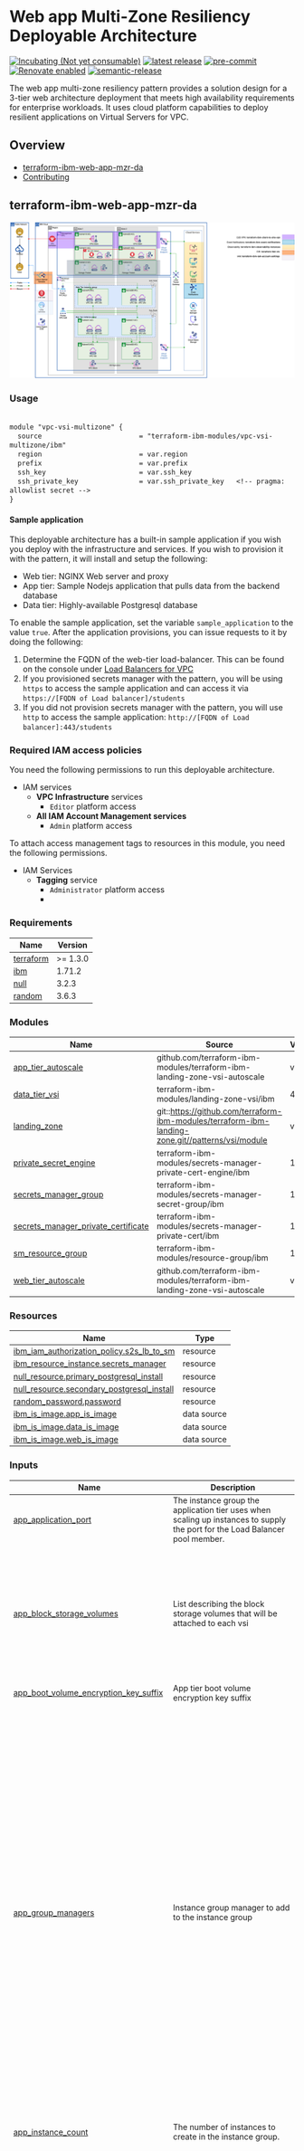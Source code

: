 <!-- Update this title with a descriptive name. Use sentence case. -->
# Web app Multi-Zone Resiliency Deployable Architecture

<!--
Update status and "latest release" badges:
  1. For the status options, see https://terraform-ibm-modules.github.io/documentation/#/badge-status
  2. Update the "latest release" badge to point to the correct module's repo. Replace "terraform-ibm-module-template" in two places.
-->
[![Incubating (Not yet consumable)](https://img.shields.io/badge/status-Incubating%20(Not%20yet%20consumable)-red)](https://terraform-ibm-modules.github.io/documentation/#/badge-status)
[![latest release](https://img.shields.io/github/v/release/terraform-ibm-modules/terraform-ibm-web-app-mzr-da?logo=GitHub&sort=semver)](https://github.com/terraform-ibm-modules/terraform-ibm-web-app-mzr-da/releases/latest)
[![pre-commit](https://img.shields.io/badge/pre--commit-enabled-brightgreen?logo=pre-commit&logoColor=white)](https://github.com/pre-commit/pre-commit)
[![Renovate enabled](https://img.shields.io/badge/renovate-enabled-brightgreen.svg)](https://renovatebot.com/)
[![semantic-release](https://img.shields.io/badge/%20%20%F0%9F%93%A6%F0%9F%9A%80-semantic--release-e10079.svg)](https://github.com/semantic-release/semantic-release)

<!-- Add a description of module(s) in this repo -->
The web app multi-zone resiliency pattern provides a solution design for a 3-tier web architecture deployment that meets high availability requirements for enterprise workloads. It uses cloud platform capabilities to deploy resilient applications on Virtual Servers for VPC.


<!-- The following content is automatically populated by the pre-commit hook -->
<!-- BEGIN OVERVIEW HOOK -->
## Overview
* [terraform-ibm-web-app-mzr-da](#terraform-ibm-web-app-mzr-da)
* [Contributing](#contributing)
<!-- END OVERVIEW HOOK -->


<!--
If this repo contains any reference architectures, uncomment the heading below and link to them.
(Usually in the `/reference-architectures` directory.)
See "Reference architecture" in the public documentation at
https://terraform-ibm-modules.github.io/documentation/#/implementation-guidelines?id=reference-architecture
-->
<!-- ## Reference architectures -->


<!-- Replace this heading with the name of the root level module (the repo name) -->
## terraform-ibm-web-app-mzr-da

![pattern-vpc-vsi](../../images/VPC-Resiliency-da.drawio.png)

### Usage

```hcl

module "vpc-vsi-multizone" {
  source                        = "terraform-ibm-modules/vpc-vsi-multizone/ibm"
  region                        = var.region
  prefix                        = var.prefix
  ssh_key                       = var.ssh_key
  ssh_private_key               = var.ssh_private_key   <!-- pragma: allowlist secret -->
}

```

#### Sample application

This deployable architecture has a built-in sample application if you wish you deploy with the infrastructure and services.  If you wish to provision it with the pattern, it will install and setup the following:

* Web tier: NGINX Web server and proxy
* App tier: Sample Nodejs application that pulls data from the backend database
* Data tier: Highly-available Postgresql database

To enable the sample application, set the variable `sample_application` to the value `true`.  After the application provisions, you can issue requests to it by doing the following:

1. Determine the FQDN of the web-tier load-balancer.  This can be found on the console under [Load Balancers for VPC](https://cloud.ibm.com/vpc-ext/network/loadBalancers)
2. If you provisioned secrets manager with the pattern, you will be using `https` to access the sample application and can access it via `https://[FQDN of Load balancer]/students`
3. If you did not provision secrets manager with the pattern, you will use `http` to access the sample application: `http://[FQDN of Load balancer]:443/students`

### Required IAM access policies

<!-- PERMISSIONS REQUIRED TO RUN MODULE
If this module requires permissions, uncomment the following block and update
the sample permissions, following the format.
Replace the sample Account and IBM Cloud service names and roles with the
information in the console at
Manage > Access (IAM) > Access groups > Access policies.
-->

You need the following permissions to run this deployable architecture.

- IAM services
    - **VPC Infrastructure** services
        - `Editor` platform access
    - **All IAM Account Management services**
        - `Admin` platform access

To attach access management tags to resources in this module, you need the following permissions.

- IAM Services
    - **Tagging** service
        - `Administrator` platform access
        -
<!-- NO PERMISSIONS FOR MODULE
If no permissions are required for the module, uncomment the following
statement instead the previous block.
-->

<!-- No permissions are needed to run this module.-->


<!-- The following content is automatically populated by the pre-commit hook -->
<!-- BEGINNING OF PRE-COMMIT-TERRAFORM DOCS HOOK -->
### Requirements

| Name | Version |
|------|---------|
| <a name="requirement_terraform"></a> [terraform](#requirement\_terraform) | >= 1.3.0 |
| <a name="requirement_ibm"></a> [ibm](#requirement\_ibm) | 1.71.2 |
| <a name="requirement_null"></a> [null](#requirement\_null) | 3.2.3 |
| <a name="requirement_random"></a> [random](#requirement\_random) | 3.6.3 |

### Modules

| Name | Source | Version |
|------|--------|---------|
| <a name="module_app_tier_autoscale"></a> [app\_tier\_autoscale](#module\_app\_tier\_autoscale) | github.com/terraform-ibm-modules/terraform-ibm-landing-zone-vsi-autoscale | v1.0.2 |
| <a name="module_data_tier_vsi"></a> [data\_tier\_vsi](#module\_data\_tier\_vsi) | terraform-ibm-modules/landing-zone-vsi/ibm | 4.2.0 |
| <a name="module_landing_zone"></a> [landing\_zone](#module\_landing\_zone) | git::https://github.com/terraform-ibm-modules/terraform-ibm-landing-zone.git//patterns/vsi/module | v6.2.1 |
| <a name="module_private_secret_engine"></a> [private\_secret\_engine](#module\_private\_secret\_engine) | terraform-ibm-modules/secrets-manager-private-cert-engine/ibm | 1.3.4 |
| <a name="module_secrets_manager_group"></a> [secrets\_manager\_group](#module\_secrets\_manager\_group) | terraform-ibm-modules/secrets-manager-secret-group/ibm | 1.2.2 |
| <a name="module_secrets_manager_private_certificate"></a> [secrets\_manager\_private\_certificate](#module\_secrets\_manager\_private\_certificate) | terraform-ibm-modules/secrets-manager-private-cert/ibm | 1.3.2 |
| <a name="module_sm_resource_group"></a> [sm\_resource\_group](#module\_sm\_resource\_group) | terraform-ibm-modules/resource-group/ibm | 1.1.6 |
| <a name="module_web_tier_autoscale"></a> [web\_tier\_autoscale](#module\_web\_tier\_autoscale) | github.com/terraform-ibm-modules/terraform-ibm-landing-zone-vsi-autoscale | v1.0.2 |

### Resources

| Name | Type |
|------|------|
| [ibm_iam_authorization_policy.s2s_lb_to_sm](https://registry.terraform.io/providers/IBM-Cloud/ibm/1.71.2/docs/resources/iam_authorization_policy) | resource |
| [ibm_resource_instance.secrets_manager](https://registry.terraform.io/providers/IBM-Cloud/ibm/1.71.2/docs/resources/resource_instance) | resource |
| [null_resource.primary_postgresql_install](https://registry.terraform.io/providers/hashicorp/null/3.2.3/docs/resources/resource) | resource |
| [null_resource.secondary_postgresql_install](https://registry.terraform.io/providers/hashicorp/null/3.2.3/docs/resources/resource) | resource |
| [random_password.password](https://registry.terraform.io/providers/hashicorp/random/3.6.3/docs/resources/password) | resource |
| [ibm_is_image.app_is_image](https://registry.terraform.io/providers/IBM-Cloud/ibm/1.71.2/docs/data-sources/is_image) | data source |
| [ibm_is_image.data_is_image](https://registry.terraform.io/providers/IBM-Cloud/ibm/1.71.2/docs/data-sources/is_image) | data source |
| [ibm_is_image.web_is_image](https://registry.terraform.io/providers/IBM-Cloud/ibm/1.71.2/docs/data-sources/is_image) | data source |

### Inputs

| Name | Description | Type | Default | Required |
|------|-------------|------|---------|:--------:|
| <a name="input_app_application_port"></a> [app\_application\_port](#input\_app\_application\_port) | The instance group the application tier uses when scaling up instances to supply the port for the Load Balancer pool member. | `number` | `3000` | no |
| <a name="input_app_block_storage_volumes"></a> [app\_block\_storage\_volumes](#input\_app\_block\_storage\_volumes) | List describing the block storage volumes that will be attached to each vsi | <pre>list(<br/>    object({<br/>      name              = string<br/>      profile           = string<br/>      capacity          = optional(number)<br/>      iops              = optional(number)<br/>      encryption_key    = optional(string)<br/>      resource_group_id = optional(string)<br/>    })<br/>  )</pre> | `[]` | no |
| <a name="input_app_boot_volume_encryption_key_suffix"></a> [app\_boot\_volume\_encryption\_key\_suffix](#input\_app\_boot\_volume\_encryption\_key\_suffix) | App tier boot volume encryption key suffix | `string` | `"vsi-volume-key"` | no |
| <a name="input_app_group_managers"></a> [app\_group\_managers](#input\_app\_group\_managers) | Instance group manager to add to the instance group | <pre>list(<br/>    object({<br/>      name                 = string<br/>      aggregation_window   = optional(number)<br/>      cooldown             = optional(number)<br/>      enable_manager       = optional(bool)<br/>      manager_type         = string<br/>      max_membership_count = optional(number)<br/>      min_membership_count = optional(number)<br/>      actions = optional(<br/>        list(<br/>          object({<br/>            name                 = string<br/>            cron_spec            = optional(string)<br/>            membership_count     = optional(number)<br/>            max_membership_count = optional(number)<br/>            min_membership_count = optional(number)<br/>            run_at               = optional(string)<br/>          })<br/>        )<br/>      )<br/>      policies = optional(<br/>        list(<br/>          object({<br/>            name         = string<br/>            metric_type  = string<br/>            metric_value = number<br/>            policy_type  = string<br/>          })<br/>        )<br/>      )<br/>    })<br/>  )</pre> | <pre>[<br/>  {<br/>    "aggregation_window": 120,<br/>    "cooldown": 300,<br/>    "enable_manager": true,<br/>    "manager_type": "autoscale",<br/>    "max_membership_count": 4,<br/>    "min_membership_count": 1,<br/>    "name": "app",<br/>    "policies": [<br/>      {<br/>        "metric_type": "cpu",<br/>        "metric_value": 70,<br/>        "name": "app-policy",<br/>        "policy_type": "target"<br/>      }<br/>    ]<br/>  }<br/>]</pre> | no |
| <a name="input_app_instance_count"></a> [app\_instance\_count](#input\_app\_instance\_count) | The number of instances to create in the instance group. | `number` | `1` | no |
| <a name="input_app_load_balancers"></a> [app\_load\_balancers](#input\_app\_load\_balancers) | Load balancers to add to VSI | <pre>list(<br/>    object({<br/>      name                    = string<br/>      type                    = string<br/>      listener_port           = number<br/>      listener_protocol       = string<br/>      connection_limit        = number<br/>      idle_connection_timeout = optional(number)<br/>      algorithm               = string<br/>      protocol                = string<br/>      health_delay            = number<br/>      health_retries          = number<br/>      health_timeout          = number<br/>      health_type             = string<br/>      pool_member_port        = string<br/>      profile                 = optional(string)<br/>      dns = optional(<br/>        object({<br/>          instance_crn = string<br/>          zone_id      = string<br/>        })<br/>      )<br/>      security_group = optional(<br/>        object({<br/>          name = string<br/>          rules = list(<br/>            object({<br/>              name      = string<br/>              direction = string<br/>              source    = string<br/>              tcp = optional(<br/>                object({<br/>                  port_max = number<br/>                  port_min = number<br/>                })<br/>              )<br/>              udp = optional(<br/>                object({<br/>                  port_max = number<br/>                  port_min = number<br/>                })<br/>              )<br/>              icmp = optional(<br/>                object({<br/>                  type = number<br/>                  code = number<br/>                })<br/>              )<br/>            })<br/>          )<br/>        })<br/>      )<br/>    })<br/>  )</pre> | <pre>[<br/>  {<br/>    "algorithm": "round_robin",<br/>    "connection_limit": 10,<br/>    "health_delay": 60,<br/>    "health_retries": 5,<br/>    "health_timeout": 30,<br/>    "health_type": "tcp",<br/>    "listener_port": 3000,<br/>    "listener_protocol": "tcp",<br/>    "name": "app-lb",<br/>    "pool_member_port": 3000,<br/>    "protocol": "tcp",<br/>    "security_group": {<br/>      "name": "app-lb-sg",<br/>      "rules": [<br/>        {<br/>          "direction": "inbound",<br/>          "name": "allow-vpc-inbound",<br/>          "source": "10.0.0.0/8"<br/>        },<br/>        {<br/>          "direction": "outbound",<br/>          "name": "allow-vpc-outbound",<br/>          "source": "10.0.0.0/8"<br/>        }<br/>      ]<br/>    },<br/>    "type": "private"<br/>  }<br/>]</pre> | no |
| <a name="input_app_machine_type"></a> [app\_machine\_type](#input\_app\_machine\_type) | Application tier machine type to use | `string` | `"cx2-2x4"` | no |
| <a name="input_app_os_profile"></a> [app\_os\_profile](#input\_app\_os\_profile) | Application tier machine type to use | `string` | `"ibm-centos-stream-9-amd64-5"` | no |
| <a name="input_app_security_group"></a> [app\_security\_group](#input\_app\_security\_group) | The security group surrounding the application tier VSIs | <pre>object({<br/>    name                         = string<br/>    add_ibm_cloud_internal_rules = optional(bool, false)<br/>    rules = list(<br/>      object({<br/>        name      = string<br/>        direction = string<br/>        source    = string<br/>        tcp = optional(<br/>          object({<br/>            port_max = number<br/>            port_min = number<br/>          })<br/>        )<br/>        udp = optional(<br/>          object({<br/>            port_max = number<br/>            port_min = number<br/>          })<br/>        )<br/>        icmp = optional(<br/>          object({<br/>            type = number<br/>            code = number<br/>          })<br/>        )<br/>      })<br/>    )<br/>  })</pre> | <pre>{<br/>  "name": "app-sg",<br/>  "rules": [<br/>    {<br/>      "direction": "inbound",<br/>      "name": "allow-vpc-inbound",<br/>      "source": "10.0.0.0/8"<br/>    },<br/>    {<br/>      "direction": "inbound",<br/>      "name": "allow-ibm-inbound",<br/>      "source": "161.26.0.0/16"<br/>    },<br/>    {<br/>      "direction": "outbound",<br/>      "name": "allow-vpc-outbound",<br/>      "source": "10.0.0.0/8"<br/>    },<br/>    {<br/>      "direction": "outbound",<br/>      "name": "allow-ibm-outbound",<br/>      "source": "161.26.0.0/16"<br/>    }<br/>  ]<br/>}</pre> | no |
| <a name="input_cert_common_name"></a> [cert\_common\_name](#input\_cert\_common\_name) | A fully qualified domain name or host domain name for the certificate to be created. | `string` | `"test.webapp.com"` | no |
| <a name="input_certificate_template_name"></a> [certificate\_template\_name](#input\_certificate\_template\_name) | The name of the Certificate Template to create for a private\_cert secret engine. When `var.existing_sm_instance_guid` is `true`, then it has to be the existing template name that exists in the private cert engine. | `string` | `"my-template"` | no |
| <a name="input_create_s2s_lb_to_sm"></a> [create\_s2s\_lb\_to\_sm](#input\_create\_s2s\_lb\_to\_sm) | Create a service-to-service authorization between VPC LB and Secrets Manager. | `bool` | `true` | no |
| <a name="input_data_block_storage_volumes"></a> [data\_block\_storage\_volumes](#input\_data\_block\_storage\_volumes) | The data block storage volume to attach to the data VSIs | <pre>list(<br/>    object({<br/>      name              = string<br/>      profile           = string<br/>      capacity          = optional(number)<br/>      iops              = optional(number)<br/>      encryption_key    = optional(string)<br/>      resource_group_id = optional(string)<br/>    })<br/>  )</pre> | <pre>[<br/>  {<br/>    "capacity": 50,<br/>    "name": "data",<br/>    "profile": "general-purpose"<br/>  }<br/>]</pre> | no |
| <a name="input_data_boot_volume_encryption_key_suffix"></a> [data\_boot\_volume\_encryption\_key\_suffix](#input\_data\_boot\_volume\_encryption\_key\_suffix) | Data tier boot volume encryption key suffix | `string` | `"vsi-volume-key"` | no |
| <a name="input_data_machine_type"></a> [data\_machine\_type](#input\_data\_machine\_type) | Application tier machine type to use | `string` | `"cx2-2x4"` | no |
| <a name="input_data_os_profile"></a> [data\_os\_profile](#input\_data\_os\_profile) | Application tier os profile to use | `string` | `"ibm-centos-stream-9-amd64-5"` | no |
| <a name="input_data_security_group"></a> [data\_security\_group](#input\_data\_security\_group) | The security group surrounding the data tier VSIs | <pre>object({<br/>    name                         = string<br/>    add_ibm_cloud_internal_rules = optional(bool, false)<br/>    rules = list(<br/>      object({<br/>        name      = string<br/>        direction = string<br/>        source    = string<br/>        tcp = optional(<br/>          object({<br/>            port_max = number<br/>            port_min = number<br/>          })<br/>        )<br/>        udp = optional(<br/>          object({<br/>            port_max = number<br/>            port_min = number<br/>          })<br/>        )<br/>        icmp = optional(<br/>          object({<br/>            type = number<br/>            code = number<br/>          })<br/>        )<br/>      })<br/>    )<br/>  })</pre> | <pre>{<br/>  "name": "data-sg",<br/>  "rules": [<br/>    {<br/>      "direction": "inbound",<br/>      "name": "allow-vpc-inbound",<br/>      "source": "10.0.0.0/8"<br/>    },<br/>    {<br/>      "direction": "inbound",<br/>      "name": "allow-ibm-inbound",<br/>      "source": "161.26.0.0/16"<br/>    },<br/>    {<br/>      "direction": "outbound",<br/>      "name": "allow-vpc-outbound",<br/>      "source": "10.0.0.0/8"<br/>    },<br/>    {<br/>      "direction": "outbound",<br/>      "name": "allow-ibm-outbound",<br/>      "source": "161.26.0.0/16"<br/>    }<br/>  ]<br/>}</pre> | no |
| <a name="input_data_vsi_per_subnet"></a> [data\_vsi\_per\_subnet](#input\_data\_vsi\_per\_subnet) | Application tier number of vsi's per subnet | `number` | `1` | no |
| <a name="input_existing_sm_instance_guid"></a> [existing\_sm\_instance\_guid](#input\_existing\_sm\_instance\_guid) | An existing Secrets Manager GUID. The existing Secret Manager instance must have private certificate engine configured. If not provided an new instance will be provisioned. | `string` | `null` | no |
| <a name="input_existing_sm_instance_region"></a> [existing\_sm\_instance\_region](#input\_existing\_sm\_instance\_region) | Required if value is passed into `var.existing_sm_instance_guid`. | `string` | `null` | no |
| <a name="input_ibmcloud_api_key"></a> [ibmcloud\_api\_key](#input\_ibmcloud\_api\_key) | The IBM Cloud platform API key needed to deploy IAM enabled resources. | `string` | n/a | yes |
| <a name="input_intermediate_ca_name"></a> [intermediate\_ca\_name](#input\_intermediate\_ca\_name) | The name of the Intermediate CA to create for a private\_cert secret engine. Only used when `var.existing_sm_instance_guid` is `false`. | `string` | `"intermediate-ca"` | no |
| <a name="input_prefix"></a> [prefix](#input\_prefix) | A unique identifier for resources. Must begin with a lowercase letter and end with a lowerccase letter or number. This prefix will be prepended to any resources provisioned by this template. Prefixes must be 16 or fewer characters. | `string` | `"lab"` | no |
| <a name="input_region"></a> [region](#input\_region) | IBM Cloud region where the resources will be created. | `string` | n/a | yes |
| <a name="input_resource_tags"></a> [resource\_tags](#input\_resource\_tags) | Optional list of tags to be added to the Key Protect instance. Only used if 'create\_key\_protect\_instance' is true. | `list(string)` | `[]` | no |
| <a name="input_root_ca_common_name"></a> [root\_ca\_common\_name](#input\_root\_ca\_common\_name) | A fully qualified domain name or host domain name for the certificate to be created. | `string` | `"example.com"` | no |
| <a name="input_root_ca_name"></a> [root\_ca\_name](#input\_root\_ca\_name) | The name of the Root CA to create for a private\_cert secret engine. Only used when `var.existing_sm_instance_guid` is `false`. | `string` | `"root-ca"` | no |
| <a name="input_sample_application"></a> [sample\_application](#input\_sample\_application) | Apply the sample web application to the pattern. | `bool` | `false` | no |
| <a name="input_sm_instance_rg_existing"></a> [sm\_instance\_rg\_existing](#input\_sm\_instance\_rg\_existing) | Resource group exists in your account already. If set to `true`, you will need to set the variable sm\_instance\_rg\_name | `bool` | `false` | no |
| <a name="input_sm_instance_rg_name"></a> [sm\_instance\_rg\_name](#input\_sm\_instance\_rg\_name) | Resource group to provison the secrets manager instance.  If no resource group name is defined, it will try to use the service resource group otherwise a random from the landing zone | `string` | `null` | no |
| <a name="input_sm_service_plan"></a> [sm\_service\_plan](#input\_sm\_service\_plan) | The service/pricing plan to use when provisioning a new Secrets Manager instance. Allowed values: `standard` and `trial`. | `string` | `"standard"` | no |
| <a name="input_ssh_key"></a> [ssh\_key](#input\_ssh\_key) | Public SSH Key for VSI creation. Must be a valid SSH key that does not already exist in the deployment region. | `string` | n/a | yes |
| <a name="input_ssh_private_key"></a> [ssh\_private\_key](#input\_ssh\_private\_key) | Private SSH key (RSA format) that is paired with the public ssh key. | `string` | n/a | yes |
| <a name="input_use_sm"></a> [use\_sm](#input\_use\_sm) | Whether to use Secrets Manager to generate certificates. | `bool` | `true` | no |
| <a name="input_web_application_port"></a> [web\_application\_port](#input\_web\_application\_port) | The instance group the web tier uses when scaling up instances to supply the port for the Load Balancer pool member. | `number` | `80` | no |
| <a name="input_web_block_storage_volumes"></a> [web\_block\_storage\_volumes](#input\_web\_block\_storage\_volumes) | List describing the block storage volumes that will be attached to each vsi | <pre>list(<br/>    object({<br/>      name              = string<br/>      profile           = string<br/>      capacity          = optional(number)<br/>      iops              = optional(number)<br/>      encryption_key    = optional(string)<br/>      resource_group_id = optional(string)<br/>    })<br/>  )</pre> | `[]` | no |
| <a name="input_web_boot_volume_encryption_key_suffix"></a> [web\_boot\_volume\_encryption\_key\_suffix](#input\_web\_boot\_volume\_encryption\_key\_suffix) | Web tier boot volume encryption key suffix | `string` | `"vsi-volume-key"` | no |
| <a name="input_web_group_managers"></a> [web\_group\_managers](#input\_web\_group\_managers) | Instance group manager to add to the instance group | <pre>list(<br/>    object({<br/>      name                 = string<br/>      aggregation_window   = optional(number)<br/>      cooldown             = optional(number)<br/>      enable_manager       = optional(bool)<br/>      manager_type         = string<br/>      max_membership_count = optional(number)<br/>      min_membership_count = optional(number)<br/>      actions = optional(<br/>        list(<br/>          object({<br/>            name                 = string<br/>            cron_spec            = optional(string)<br/>            membership_count     = optional(number)<br/>            max_membership_count = optional(number)<br/>            min_membership_count = optional(number)<br/>            run_at               = optional(string)<br/>          })<br/>        )<br/>      )<br/>      policies = optional(<br/>        list(<br/>          object({<br/>            name         = string<br/>            metric_type  = string<br/>            metric_value = number<br/>            policy_type  = string<br/>          })<br/>        )<br/>      )<br/>    })<br/>  )</pre> | <pre>[<br/>  {<br/>    "aggregation_window": 120,<br/>    "cooldown": 300,<br/>    "enable_manager": true,<br/>    "manager_type": "autoscale",<br/>    "max_membership_count": 4,<br/>    "min_membership_count": 1,<br/>    "name": "web",<br/>    "policies": [<br/>      {<br/>        "metric_type": "cpu",<br/>        "metric_value": 70,<br/>        "name": "web-policy",<br/>        "policy_type": "target"<br/>      }<br/>    ]<br/>  }<br/>]</pre> | no |
| <a name="input_web_instance_count"></a> [web\_instance\_count](#input\_web\_instance\_count) | The number of instances to create in the instance group. | `number` | `1` | no |
| <a name="input_web_load_balancers"></a> [web\_load\_balancers](#input\_web\_load\_balancers) | Load balancers to add to VSI | <pre>list(<br/>    object({<br/>      name                    = string<br/>      type                    = string<br/>      listener_port           = number<br/>      listener_protocol       = string<br/>      connection_limit        = number<br/>      idle_connection_timeout = optional(number)<br/>      algorithm               = string<br/>      protocol                = string<br/>      health_delay            = number<br/>      health_retries          = number<br/>      health_timeout          = number<br/>      health_type             = string<br/>      pool_member_port        = string<br/>      profile                 = optional(string)<br/>      dns = optional(<br/>        object({<br/>          instance_crn = string<br/>          zone_id      = string<br/>        })<br/>      )<br/>      security_group = optional(<br/>        object({<br/>          name = string<br/>          rules = list(<br/>            object({<br/>              name      = string<br/>              direction = string<br/>              source    = string<br/>              tcp = optional(<br/>                object({<br/>                  port_max = number<br/>                  port_min = number<br/>                })<br/>              )<br/>              udp = optional(<br/>                object({<br/>                  port_max = number<br/>                  port_min = number<br/>                })<br/>              )<br/>              icmp = optional(<br/>                object({<br/>                  type = number<br/>                  code = number<br/>                })<br/>              )<br/>            })<br/>          )<br/>        })<br/>      )<br/>    })<br/>  )</pre> | <pre>[<br/>  {<br/>    "algorithm": "round_robin",<br/>    "connection_limit": 10,<br/>    "health_delay": 60,<br/>    "health_retries": 5,<br/>    "health_timeout": 30,<br/>    "health_type": "tcp",<br/>    "listener_port": 443,<br/>    "listener_protocol": "http",<br/>    "name": "web-lb",<br/>    "pool_member_port": 80,<br/>    "protocol": "http",<br/>    "security_group": {<br/>      "name": "web-lb-sg",<br/>      "rules": [<br/>        {<br/>          "direction": "inbound",<br/>          "name": "allow-all-inbound",<br/>          "source": "0.0.0.0/0",<br/>          "tcp": {<br/>            "port_max": 443,<br/>            "port_min": 443<br/>          }<br/>        },<br/>        {<br/>          "direction": "outbound",<br/>          "name": "allow-vpc-outbound",<br/>          "source": "10.0.0.0/8"<br/>        }<br/>      ]<br/>    },<br/>    "type": "public"<br/>  }<br/>]</pre> | no |
| <a name="input_web_machine_type"></a> [web\_machine\_type](#input\_web\_machine\_type) | Web tier machine type to use | `string` | `"cx2-2x4"` | no |
| <a name="input_web_os_profile"></a> [web\_os\_profile](#input\_web\_os\_profile) | Web tier os name to use | `string` | `"ibm-centos-stream-9-amd64-5"` | no |
| <a name="input_web_security_group"></a> [web\_security\_group](#input\_web\_security\_group) | The security group surrounding the web tier VSIs | <pre>object({<br/>    name                         = string<br/>    add_ibm_cloud_internal_rules = optional(bool, false)<br/>    rules = list(<br/>      object({<br/>        name      = string<br/>        direction = string<br/>        source    = string<br/>        tcp = optional(<br/>          object({<br/>            port_max = number<br/>            port_min = number<br/>          })<br/>        )<br/>        udp = optional(<br/>          object({<br/>            port_max = number<br/>            port_min = number<br/>          })<br/>        )<br/>        icmp = optional(<br/>          object({<br/>            type = number<br/>            code = number<br/>          })<br/>        )<br/>      })<br/>    )<br/>  })</pre> | <pre>{<br/>  "name": "web-sg",<br/>  "rules": [<br/>    {<br/>      "direction": "inbound",<br/>      "name": "allow-vpc-inbound",<br/>      "source": "10.0.0.0/8"<br/>    },<br/>    {<br/>      "direction": "inbound",<br/>      "name": "allow-ibm-inbound",<br/>      "source": "161.26.0.0/16"<br/>    },<br/>    {<br/>      "direction": "outbound",<br/>      "name": "allow-vpc-outbound",<br/>      "source": "10.0.0.0/8"<br/>    },<br/>    {<br/>      "direction": "outbound",<br/>      "name": "allow-ibm-outbound",<br/>      "source": "161.26.0.0/16"<br/>    }<br/>  ]<br/>}</pre> | no |

### Outputs

| Name | Description |
|------|-------------|
| <a name="output_landing_zone"></a> [landing\_zone](#output\_landing\_zone) | Landing zone configuration |
| <a name="output_vpc_data"></a> [vpc\_data](#output\_vpc\_data) | Landing zone vpc data |
<!-- END OF PRE-COMMIT-TERRAFORM DOCS HOOK -->

<!-- Leave this section as is so that your module has a link to local development environment set-up steps for contributors to follow -->
## Contributing

You can report issues and request features for this module in GitHub issues in the module repo. See [Report an issue or request a feature](https://github.com/terraform-ibm-modules/.github/blob/main/.github/SUPPORT.md).

To set up your local development environment, see [Local development setup](https://terraform-ibm-modules.github.io/documentation/#/local-dev-setup) in the project documentation.
